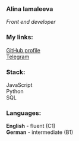 ### **Alina Iamaleeva**
*Front end developer*

### **My links:** ###
[GitHub profile](https://github.com/alinajgit)\
[Telegram](https://t.me/douevenknowme)

### **Stack:** ###
JavaScript\
Python\
SQL

### **Languages:** ###
**English** - fluent (C1)\
**German** - intermediate (B1)
